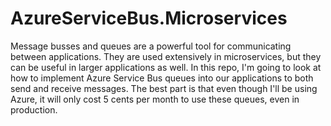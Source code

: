 # AzureServiceBus.Microservices
 Message busses and queues are a powerful tool for communicating between applications. They are used extensively in microservices, but they can be useful in larger applications as well. In this repo, I'm going to look at how to implement Azure Service Bus queues into our applications to both send and receive messages. The best part is that even though I'll be using Azure, it will only cost 5 cents per month to use these queues, even in production.
